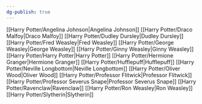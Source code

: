 ```yaml
---
dg-publish: true
---
```

[[Harry Potter/Angelina Johnson\|Angelina Johnson]]
[[Harry Potter/Draco Malfoy\|Draco Malfoy]]
[[Harry Potter/Dudley Dursley\|Dudley Dursley]]
[[Harry Potter/Fred Weasley\|Fred Weasley]]
[[Harry Potter/George Weasley\|George Weasley]]
[[Harry Potter/Ginny Weasley\|Ginny Weasley]]
[[Harry Potter/Harry Potter\|Harry Potter]]
[[Harry Potter/Hermione Granger\|Hermione Granger]]
[[Harry Potter/Hufflepuff\|Hufflepuff]]
[[Harry Potter/Neville Longbottom\|Neville Longbottom]]
[[Harry Potter/Oliver Wood\|Oliver Wood]]
[[Harry Potter/Professor Flitwick\|Professor Flitwick]]
[[Harry Potter/Professor Severus Snape\|Professor Severus Snape]]
[[Harry Potter/Ravenclaw\|Ravenclaw]]
[[Harry Potter/Ron Weasley\|Ron Weasley]]
[[Harry Potter/Slytherin\|Slytherin]]
